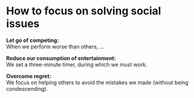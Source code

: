 # How to focus on solving social issues  

**Let go of competing:**   
When we perform worse than others, ...

**Reduce our consumption of entertainment:**   
We set a three-minute timer, during which we must work.    

**Overcome regret:**   
We focus on helping others to avoid the mistakes we made (without being condescending).   
